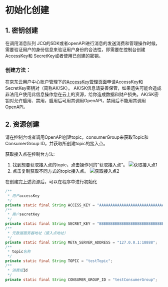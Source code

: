 # 初始化创建

##  1. 密钥创建
在调用消息队列 JCQ的SDK或者openAPI进行消息的发送消费和管理操作时候，需要验证用户的身份信息来验证用户身份的合法性，即需要在控制台创建AccessKey和 SecretKey或者使用已创建的密钥。

### 创建方法：
在京东云用户中心账户管理下的[AccessKey管理页面](https://uc.jdcloud.com/account/accesskey)申请AccessKey和SecretKey密钥对（简称AK/SK）。 AK/SK信息请妥善保管，如果遗失可能会造成非法用户使用此信息操作您在云上的资源，给你造成数据和财产损失。AK/SK密钥对允许启用、禁用，启用后可用其调用OpenAPI，禁用后不能用其调用OpenAPI。

## 2. 资源创建

请在控制台或者调用OpenAPI创建topic，consumerGroup来获取Topic和ConsumerGroup ID，并获取所创建topic的接入点。

获取接入点在控制台方法:

1. 找到想要获取接入点的topic，点击操作列的“获取接入点“。
![获取接入点1](https://github.com/jdcloudcom/cn/blob/MessageQueue/image/Internet-Middleware/Message-Queue/获取接入点1.png)
2. 点击复制获取不同方式的topic接入点。
![获取接入点2](https://github.com/jdcloudcom/cn/blob/MessageQueue/image/Internet-Middleware/Message-Queue/获取接入点2.png)

在创建完上述资源后，可以在程序中进行初始化

```java
/**
 * 用户accessKey
 */
private static final String ACCESS_KEY = "AAAAAAAAAAAAAAAAAAAAAAAAAAAAAAA0";
/**
 * 用户secretKey
 */
private static final String SECRET_KEY = "BBBBBBBBBBBBBBBBBBBBBBBBBBBBBBB0";
/**
 * 元数据服务器地址（接入点地址）
 */
private static final String META_SERVER_ADDRESS = "127.0.0.1:18888";
/**
 * topic名称
 */
private static final String TOPIC = "testTopic";
/**
 * 消费组Id
 */
private static final String CONSUMER_GROUP_ID = "testConsumerGroup";
```
